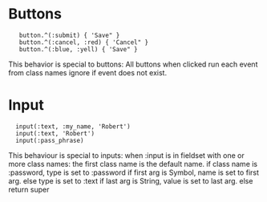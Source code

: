 
Buttons
=========================

```
   button.^(:submit) { 'Save" }
   button.^(:cancel, :red) { 'Cancel" }
   button.^(:blue, :yell) { 'Save" }
```

This behavior is special to buttons:
  All buttons
    when clicked
    run each event from class names
    ignore if event does not exist.

Input
=========================

```
  input(:text, :my_name, 'Robert')
  input(:text, 'Robert')
  input(:pass_phrase)
```

This behaviour is special to inputs:
  when :input is in 
    fieldset with one or more class names:
      the first class name is the default name.
      if class name is :password,
        type is set to :password
        if first arg is Symbol,
          name is set to first arg.
      else
        type is set to :text
      if last arg is String,
        value is set to last arg.
  else
    return super
